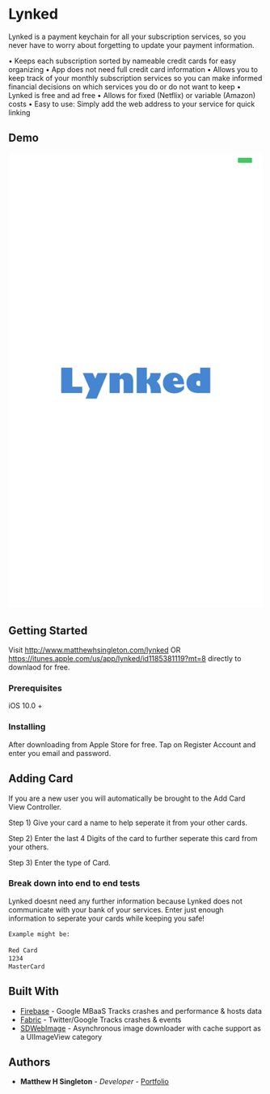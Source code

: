 # Lynked

Lynked is a payment keychain for all your subscription services, so you never have to worry about forgetting to update your payment information.


• Keeps each subscription sorted by nameable credit cards for easy organizing
• App does not need full credit card information
• Allows you to keep track of your monthly subscription services so you can make informed financial decisions on which services you do or do not want to keep
• Lynked is free and ad free
• Allows for fixed (Netflix) or variable (Amazon) costs
• Easy to use: Simply add the web address to your service for quick linking


## Demo

![Lynked Walkthrough](https://github.com/mattmega4/Lynked/blob/VersionTwo/Lynked.gif "Lynked Walkthrough")



## Getting Started

Visit http://www.matthewhsingleton.com/lynked OR https://itunes.apple.com/us/app/lynked/id1185381119?mt=8 directly to downlaod for free.

### Prerequisites

iOS 10.0 +

### Installing

After downloading from Apple Store for free. Tap on Register Account and enter you email and password.


## Adding Card

If you are a new user you will automatically be brought to the Add Card View Controller. 

Step 1) Give your card a name to help seperate it from your other cards.

Step 2) Enter the last 4 Digits of the card to further seperate this card from your others.

Step 3) Enter the type of Card.

### Break down into end to end tests

Lynked doesnt need any further information because Lynked does not communicate with your bank of your services. Enter just enough information to seperate your cards while keeping you safe!

```
Example might be: 

Red Card
1234
MasterCard
```





## Built With

* [Firebase](https://firebase.google.com) - Google MBaaS Tracks crashes and performance & hosts data
* [Fabric](https://fabric.io) - Twitter/Google Tracks crashes & events 
* [SDWebImage](https://github.com/rs/SDWebImage) - Asynchronous image downloader with cache support as a UIImageView category


## Authors

* **Matthew H Singleton** - *Developer* - [Portfolio](www.matthewhsingleton.com)


